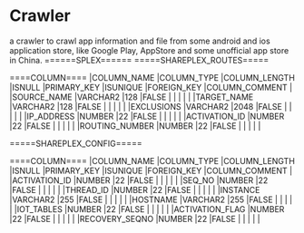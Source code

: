 Crawler
=======

a crawler to crawl app information and file from some android and ios application store, like Google Play, AppStore and some unofficial app store in China. 
======SPLEX======
=====SHAREPLEX_ROUTES=====

====COLUMN====
|COLUMN_NAME	|COLUMN_TYPE	|COLUMN_LENGTH	|ISNULL	|PRIMARY_KEY	|ISUNIQUE	|FOREIGN_KEY	|COLUMN_COMMENT	|
|SOURCE_NAME	|VARCHAR2	|128	|FALSE	|	|	|	|	|
|TARGET_NAME	|VARCHAR2	|128	|FALSE	|	|	|	|	|
|EXCLUSIONS	|VARCHAR2	|2048	|FALSE	|	|	|	|	|
|IP_ADDRESS	|NUMBER	|22	|FALSE	|	|	|	|	|
|ACTIVATION_ID	|NUMBER	|22	|FALSE	|	|	|	|	|
|ROUTING_NUMBER	|NUMBER	|22	|FALSE	|	|	|	|	|

=====SHAREPLEX_CONFIG=====

====COLUMN====
|COLUMN_NAME	|COLUMN_TYPE	|COLUMN_LENGTH	|ISNULL	|PRIMARY_KEY	|ISUNIQUE	|FOREIGN_KEY	|COLUMN_COMMENT	|
|ACTIVATION_ID	|NUMBER	|22	|FALSE	|	|	|	|	|
|SEQ_NO	|NUMBER	|22	|FALSE	|	|	|	|	|
|THREAD_ID	|NUMBER	|22	|FALSE	|	|	|	|	|
|INSTANCE	|VARCHAR2	|255	|FALSE	|	|	|	|	|
|HOSTNAME	|VARCHAR2	|255	|FALSE	|	|	|	|	|
|IOT_TABLES	|NUMBER	|22	|FALSE	|	|	|	|	|
|ACTIVATION_FLAG	|NUMBER	|22	|FALSE	|	|	|	|	|
|RECOVERY_SEQNO	|NUMBER	|22	|FALSE	|	|	|	|	|
